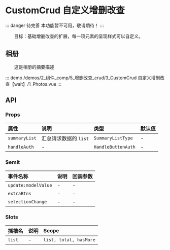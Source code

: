 # CustomCrud 自定义增删改查  <Badge class="title-badge" type="danger" text="wait" />

::: danger 待完善
本功能暂不可用，敬请期待！
:::

&emsp;&emsp;目标：基础增删改查的扩展，每一项元素的呈现样式可以自定义。
## 相册

&emsp;&emsp;这是相册的摘要描述

::: demo 
/demos/2_组件_comp/5_增删改查_crud/3_CustomCrud 自定义增删改查【wait】/1_Photos.vue
:::


## API 

### Props

|属性|说明|类型|默认值|
|:---|:---|:---|:---|
|`summaryList`|汇总请求数据的 `list`|`SummaryListType`|-|
|`handleAuth`|-|`HandleButtonAuth`|-|

### $emit

|事件名称|说明|回调参数|
|:---|:---|:---|
|`update:modelValue`|-|-|
|`extraBtns`|-|-|
|`selectionChange`|-|-|

### Slots

|插槽名|说明|Scope|
|:---|:---|:---|
|`list`|-|`list, total, hasMore`|
